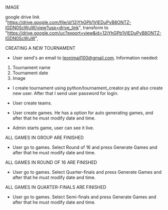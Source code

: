 IMAGE

google drive link "https://drive.google.com/file/d/12jYhGPb1VIEDuPyB8ONTZ-lGDN0ScWuW/view?usp=drive_link",
transform to "https://drive.google.com/uc?export=view&id=12jYhGPb1VIEDuPyB8ONTZ-lGDN0ScWuW",

CREATING A NEW TOURNAMENT

- User send's an email to leonimail100@gmail.com. Information needed:

1. Tournament name
2. Tournament date
3. Image

- I create tournament using python/tournament_creator.py and also create new user.
  After that I send user password for login.

- User create teams.

- User create games. He has a option for auto generating games, and after that he must modify date and time.

- Admin starts game, user can see it live.

ALL GAMES IN GROUP ARE FINISHED

- User go to games. Select Round of 16 and press Generate Games and after that he must modify date and time.

ALL GAMES IN ROUND OF 16 ARE FINISHED

- User go to games. Select Quarter-finals and press Generate Games and after that he must modify date and time.

ALL GAMES IN QUARTER-FINALS ARE FINISHED

- User go to games. Select Semi-finals and press Generate Games and after that he must modify date and time.
